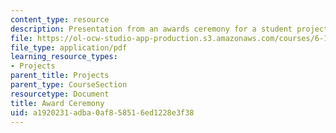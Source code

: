 ```yaml
---
content_type: resource
description: Presentation from an awards ceremony for a student project competition.
file: https://ol-ocw-studio-app-production.s3.amazonaws.com/courses/6-189-multicore-programming-primer-january-iap-2007/a1920231adba0af858516ed1228e3f38_6189awards.pdf
file_type: application/pdf
learning_resource_types:
- Projects
parent_title: Projects
parent_type: CourseSection
resourcetype: Document
title: Award Ceremony
uid: a1920231-adba-0af8-5851-6ed1228e3f38
---
```

